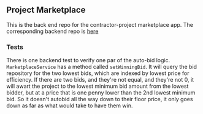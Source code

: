## Project Marketplace

This is the back end repo for the contractor-project marketplace app. The corresponding backend repo is [here](https://github.com/bwhiting2356/contractor-marketplace-frontend)


### Tests
There is one backend test to verify one par of the auto-bid logic. `MarketplaceService` has a method called `setWinningBid`. It will query the bid repository for the two lowest bids, which are indexed by lowest price for efficiency. If there are two bids, and they're not equal, and they're not 0, it will awart the project to the lowest minimum bid amount from the lowest bidder, but at a price that is one penny lower than the 2nd lowest minimum bid. So it doesn't autobid all the way down to their floor price, it only goes down as far as what would take to have them win.
